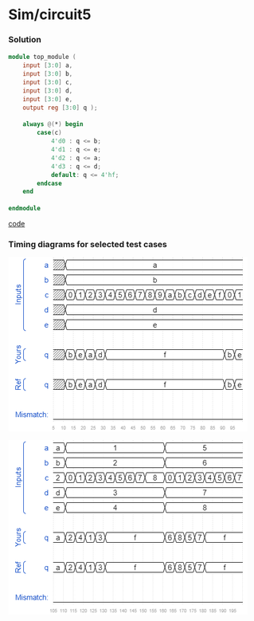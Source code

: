 # Sim/circuit5
### Solution
```Verilog
module top_module (
    input [3:0] a,
    input [3:0] b,
    input [3:0] c,
    input [3:0] d,
    input [3:0] e,
    output reg [3:0] q );
    
    always @(*) begin
        case(c)
            4'd0 : q <= b;
            4'd1 : q <= e;
            4'd2 : q <= a;
            4'd3 : q <= d;
            default: q <= 4'hf;
        endcase
    end

endmodule
```
[code](./168.v)

### Timing diagrams for selected test cases
![result 1](./result_1.png)

![result 2](./result_2.png)
